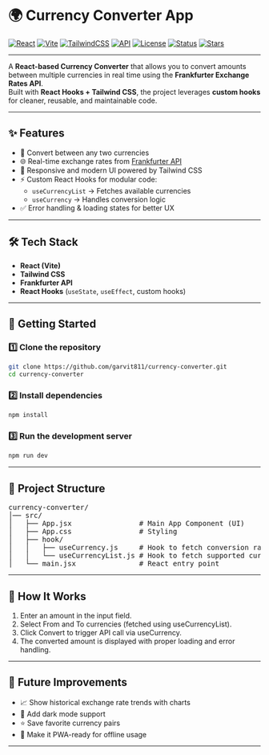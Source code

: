 # 🌍 Currency Converter App

[![React](https://img.shields.io/badge/React-18.0-blue?logo=react)](https://react.dev/)
[![Vite](https://img.shields.io/badge/Vite-Build-lightblue?logo=vite)](https://vitejs.dev/)
[![TailwindCSS](https://img.shields.io/badge/TailwindCSS-3.0-38B2AC?logo=tailwindcss)](https://tailwindcss.com/)
[![API](https://img.shields.io/badge/API-Frankfurter%20Exchange%20Rates-orange)](https://www.frankfurter.dev/)
[![License](https://img.shields.io/badge/License-MIT-green)](./LICENSE)
[![Status](https://img.shields.io/badge/Status-Active-success)](#)
[![Stars](https://img.shields.io/github/stars/garvit811/currency-converter?style=social)](https://github.com/garvit811/currency-converter)


---


A **React-based Currency Converter** that allows you to convert amounts between multiple currencies in real time using the **Frankfurter Exchange Rates API**.  
Built with **React Hooks + Tailwind CSS**, the project leverages **custom hooks** for cleaner, reusable, and maintainable code.

---

## ✨ Features
- 🔄 Convert between any two currencies
- 🌐 Real-time exchange rates from [Frankfurter API](https://www.frankfurter.dev/)
- 🎨 Responsive and modern UI powered by Tailwind CSS
- ⚡ Custom React Hooks for modular code:
  - `useCurrencyList` → Fetches available currencies
  - `useCurrency` → Handles conversion logic
- ✅ Error handling & loading states for better UX

---

## 🛠️ Tech Stack
- **React (Vite)**
- **Tailwind CSS**
- **Frankfurter API**
- **React Hooks** (`useState`, `useEffect`, custom hooks)

---

## 🚀 Getting Started

### 1️⃣ Clone the repository
```bash
git clone https://github.com/garvit811/currency-converter.git
cd currency-converter
```
### 2️⃣ Install dependencies
```bash
npm install
```
### 3️⃣ Run the development server
```bash
npm run dev
```

---

## 📂 Project Structure
<pre>
currency-converter/
│── src/
│   ├── App.jsx                # Main App Component (UI)
│   ├── App.css                # Styling
│   ├── hook/
│   │   ├── useCurrency.js     # Hook to fetch conversion rates
│   │   └── useCurrencyList.js # Hook to fetch supported currencies
│   └── main.jsx               # React entry point
</pre>
---

## 🔧 How It Works
1. Enter an amount in the input field.
2. Select From and To currencies (fetched using useCurrencyList).
3. Click Convert to trigger API call via useCurrency.
4. The converted amount is displayed with proper loading and error handling.

---

## 🚀 Future Improvements
- 📈 Show historical exchange rate trends with charts
- 🌙 Add dark mode support
- ⭐ Save favorite currency pairs
- 📱 Make it PWA-ready for offline usage

---

